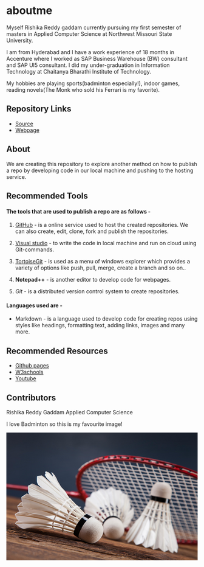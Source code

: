 # aboutme

Myself Rishika Reddy gaddam currently pursuing my first semester of masters in Applied Computer Science at Northwest Missouri State University.

I am from Hyderabad and I have a work experience of 18 months in Accenture where I worked as SAP Business Warehouse (BW) consultant and SAP UI5 consultant. I did my under-graduation in Information Technology  at Chaitanya Bharathi Institute of Technology.

My hobbies are playing sports(badminton especially!), indoor games, reading novels(The Monk who sold his Ferrari is my favorite). 

## Repository Links

- [Source](https://github.com/rishikareddygaddam/aboutme "aboutme")
- [Webpage](https://rishikareddygaddam.github.io/aboutme/ "webpage")

## About

We are creating this repository to explore another method on how to publish a repo by developing code in our local machine and pushing to the hosting service.

## Recommended Tools

#### The tools that are used to publish a repo are as follows -


1. [GitHub](https://github.com/ "github") - is a online service used to host the created repositories. We can also create, edit, clone, fork and publish the repositories.

1. [Visual studio](https://visualstudio.microsoft.com/) - to write the code in local machine and run on cloud using Git-commands.

1. [TortoiseGit](https://tortoisegit.org/ "tortoise git") - is used as a menu of windows explorer which provides a variety of options like push, pull, merge, create a branch and so on..

1. **Notepad++** - is another editor to develop code for webpages.

1. *Git* - is a distributed version control system to create repositories.


#### Languages used are -

- Markdown - is a language used to develop code for creating repos using styles like headings, formatting text, adding links, images and many more.

## Recommended Resources

- [Github pages](https://guides.github.com/features/pages/)
- [W3schools](https://www.w3schools.com/whatis/whatis_github.asp)
- [Youtube](https://www.youtube.com/watch?v=LR5BYZjuXMU)

## Contributors

Rishika Reddy Gaddam
Applied Computer Science

I love Badminton so this is my favourite image!


![vscode image](https://github.com/rishikareddygaddam/aboutme/raw/master/badminton.jpg?raw=true)
















